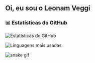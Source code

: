 ## Oi, eu sou o Leonam Veggi
### 📊 Estatísticas do GitHub

![Estatísticas do GitHub](https://github-readme-stats.vercel.app/api?username=07leonam&show_icons=true&theme=tokyonight)

![Linguagens mais usadas](https://github-readme-stats.vercel.app/api/top-langs/?username=07leonam&layout=compact&theme=tokyonight)




![snake gif](https://github.com/07leonam/07leonam/blob/output/github-contribution-grid-snake.svg)

